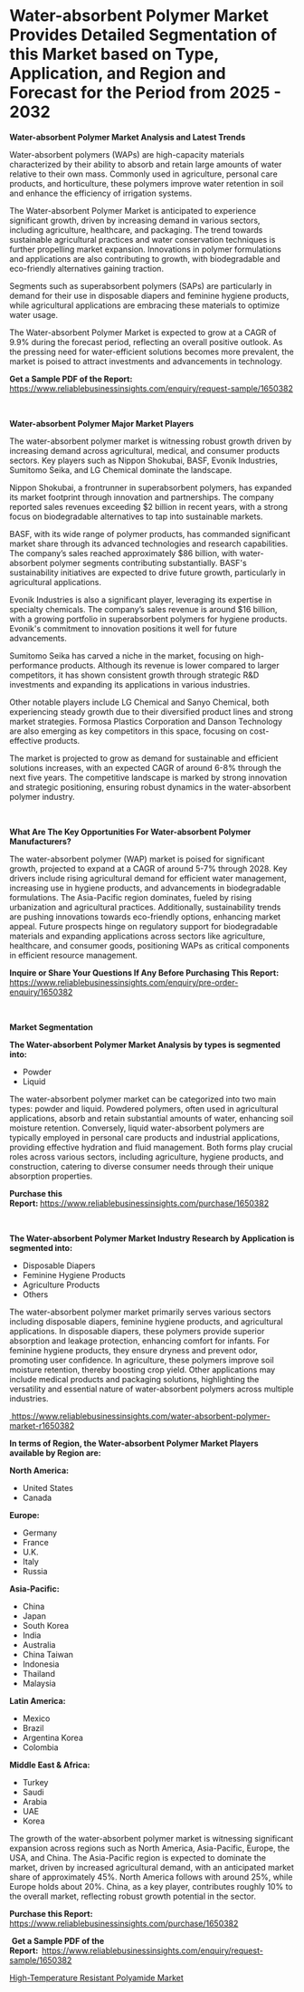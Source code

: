 <p><h1>Water-absorbent Polymer Market Provides Detailed Segmentation of this Market based on Type, Application, and Region and Forecast for the Period from 2025 - 2032</h1></p><p><strong>Water-absorbent Polymer Market Analysis and Latest Trends</strong></p>
<p><p>Water-absorbent polymers (WAPs) are high-capacity materials characterized by their ability to absorb and retain large amounts of water relative to their own mass. Commonly used in agriculture, personal care products, and horticulture, these polymers improve water retention in soil and enhance the efficiency of irrigation systems. </p><p>The Water-absorbent Polymer Market is anticipated to experience significant growth, driven by increasing demand in various sectors, including agriculture, healthcare, and packaging. The trend towards sustainable agricultural practices and water conservation techniques is further propelling market expansion. Innovations in polymer formulations and applications are also contributing to growth, with biodegradable and eco-friendly alternatives gaining traction. </p><p>Segments such as superabsorbent polymers (SAPs) are particularly in demand for their use in disposable diapers and feminine hygiene products, while agricultural applications are embracing these materials to optimize water usage. </p><p>The Water-absorbent Polymer Market is expected to grow at a CAGR of 9.9% during the forecast period, reflecting an overall positive outlook. As the pressing need for water-efficient solutions becomes more prevalent, the market is poised to attract investments and advancements in technology.</p></p>
<p><strong>Get a Sample PDF of the Report:&nbsp;</strong> <a href="https://www.reliablebusinessinsights.com/enquiry/request-sample/1650382?utm_campaign=2215&utm_medium=2&utm_source=Github&utm_content=ia&utm_term=23032025&utm_id=water-absorbent-polymer">https://www.reliablebusinessinsights.com/enquiry/request-sample/1650382</a></p>
<p>&nbsp;</p>
<p><strong>Water-absorbent Polymer Major Market Players</strong></p>
<p><p>The water-absorbent polymer market is witnessing robust growth driven by increasing demand across agricultural, medical, and consumer products sectors. Key players such as Nippon Shokubai, BASF, Evonik Industries, Sumitomo Seika, and LG Chemical dominate the landscape.</p><p>Nippon Shokubai, a frontrunner in superabsorbent polymers, has expanded its market footprint through innovation and partnerships. The company reported sales revenues exceeding $2 billion in recent years, with a strong focus on biodegradable alternatives to tap into sustainable markets.</p><p>BASF, with its wide range of polymer products, has commanded significant market share through its advanced technologies and research capabilities. The company’s sales reached approximately $86 billion, with water-absorbent polymer segments contributing substantially. BASF's sustainability initiatives are expected to drive future growth, particularly in agricultural applications.</p><p>Evonik Industries is also a significant player, leveraging its expertise in specialty chemicals. The company’s sales revenue is around $16 billion, with a growing portfolio in superabsorbent polymers for hygiene products. Evonik's commitment to innovation positions it well for future advancements.</p><p>Sumitomo Seika has carved a niche in the market, focusing on high-performance products. Although its revenue is lower compared to larger competitors, it has shown consistent growth through strategic R&D investments and expanding its applications in various industries.</p><p>Other notable players include LG Chemical and Sanyo Chemical, both experiencing steady growth due to their diversified product lines and strong market strategies. Formosa Plastics Corporation and Danson Technology are also emerging as key competitors in this space, focusing on cost-effective products.</p><p>The market is projected to grow as demand for sustainable and efficient solutions increases, with an expected CAGR of around 6-8% through the next five years. The competitive landscape is marked by strong innovation and strategic positioning, ensuring robust dynamics in the water-absorbent polymer industry.</p></p>
<p>&nbsp;</p>
<p><strong>What Are The Key Opportunities For Water-absorbent Polymer Manufacturers?</strong></p>
<p><p>The water-absorbent polymer (WAP) market is poised for significant growth, projected to expand at a CAGR of around 5-7% through 2028. Key drivers include rising agricultural demand for efficient water management, increasing use in hygiene products, and advancements in biodegradable formulations. The Asia-Pacific region dominates, fueled by rising urbanization and agricultural practices. Additionally, sustainability trends are pushing innovations towards eco-friendly options, enhancing market appeal. Future prospects hinge on regulatory support for biodegradable materials and expanding applications across sectors like agriculture, healthcare, and consumer goods, positioning WAPs as critical components in efficient resource management.</p></p>
<p><strong>Inquire or Share Your Questions If Any Before Purchasing This Report:</strong> <a href="https://www.reliablebusinessinsights.com/enquiry/pre-order-enquiry/1650382?utm_campaign=2215&utm_medium=2&utm_source=Github&utm_content=ia&utm_term=23032025&utm_id=water-absorbent-polymer">https://www.reliablebusinessinsights.com/enquiry/pre-order-enquiry/1650382</a></p>
<p>&nbsp;</p>
<p><strong>Market Segmentation</strong></p>
<p><strong>The Water-absorbent Polymer Market Analysis by types is segmented into:</strong></p>
<p><ul><li>Powder</li><li>Liquid</li></ul></p>
<p><p>The water-absorbent polymer market can be categorized into two main types: powder and liquid. Powdered polymers, often used in agricultural applications, absorb and retain substantial amounts of water, enhancing soil moisture retention. Conversely, liquid water-absorbent polymers are typically employed in personal care products and industrial applications, providing effective hydration and fluid management. Both forms play crucial roles across various sectors, including agriculture, hygiene products, and construction, catering to diverse consumer needs through their unique absorption properties.</p></p>
<p><strong>Purchase this Report:&nbsp;</strong><a href="https://www.reliablebusinessinsights.com/purchase/1650382?utm_campaign=2215&utm_medium=2&utm_source=Github&utm_content=ia&utm_term=23032025&utm_id=water-absorbent-polymer">https://www.reliablebusinessinsights.com/purchase/1650382</a></p>
<p>&nbsp;</p>
<p><strong>The Water-absorbent Polymer Market Industry Research by Application is segmented into:</strong></p>
<p><ul><li>Disposable Diapers</li><li>Feminine Hygiene Products</li><li>Agriculture Products</li><li>Others</li></ul></p>
<p><p>The water-absorbent polymer market primarily serves various sectors including disposable diapers, feminine hygiene products, and agricultural applications. In disposable diapers, these polymers provide superior absorption and leakage protection, enhancing comfort for infants. For feminine hygiene products, they ensure dryness and prevent odor, promoting user confidence. In agriculture, these polymers improve soil moisture retention, thereby boosting crop yield. Other applications may include medical products and packaging solutions, highlighting the versatility and essential nature of water-absorbent polymers across multiple industries.</p></p>
<p><a href="https://www.reliablebusinessinsights.com/water-absorbent-polymer-market-r1650382?utm_campaign=2215&utm_medium=2&utm_source=Github&utm_content=ia&utm_term=23032025&utm_id=water-absorbent-polymer">&nbsp;https://www.reliablebusinessinsights.com/water-absorbent-polymer-market-r1650382</a></p>
<p><strong>In terms of Region, the Water-absorbent Polymer Market Players available by Region are:</strong></p>
<p>
    <p> <strong> North America: </strong>
        <ul>
            <li>United States</li>
            <li>Canada</li>
        </ul>
        </p> 
    <p> <strong> Europe: </strong>
        <ul>
            <li>Germany</li>
            <li>France</li>
            <li>U.K.</li>
            <li>Italy</li>
            <li>Russia</li>
        </ul>
        </p> 
    <p> <strong> Asia-Pacific: </strong>
        <ul>
            <li>China</li>
            <li>Japan</li>
            <li>South Korea</li>
            <li>India</li>
            <li>Australia</li>
            <li>China Taiwan</li>
            <li>Indonesia</li>
            <li>Thailand</li>
            <li>Malaysia</li>
        </ul>
        </p> 
    <p> <strong> Latin America: </strong>
        <ul>
            <li>Mexico</li>
            <li>Brazil</li>
            <li>Argentina Korea</li>
            <li>Colombia</li>
        </ul>
        </p> 
    <p> <strong> Middle East & Africa: </strong>
        <ul>
            <li>Turkey</li>
            <li>Saudi</li>
            <li>Arabia</li>
            <li>UAE</li>
            <li>Korea</li>
        </ul>
    </p>
    </p>
<p><p>The growth of the water-absorbent polymer market is witnessing significant expansion across regions such as North America, Asia-Pacific, Europe, the USA, and China. The Asia-Pacific region is expected to dominate the market, driven by increased agricultural demand, with an anticipated market share of approximately 45%. North America follows with around 25%, while Europe holds about 20%. China, as a key player, contributes roughly 10% to the overall market, reflecting robust growth potential in the sector.</p></p>
<p><strong>Purchase this Report: </strong><a href="https://www.reliablebusinessinsights.com/purchase/1650382?utm_campaign=2215&utm_medium=2&utm_source=Github&utm_content=ia&utm_term=23032025&utm_id=water-absorbent-polymer">https://www.reliablebusinessinsights.com/purchase/1650382</a></p>
<p>&nbsp;<strong>Get a Sample PDF of the Report:&nbsp;&nbsp;</strong><a href="https://www.reliablebusinessinsights.com/enquiry/request-sample/1650382?utm_campaign=2215&utm_medium=2&utm_source=Github&utm_content=ia&utm_term=23032025&utm_id=water-absorbent-polymer">https://www.reliablebusinessinsights.com/enquiry/request-sample/1650382</a></p>
<p><strong></strong></p>
<p><p><a href="https://github.com/SanjidaMahmud54/Market-Research-Report-List-2/blob/main/high-temperature-resistant-polyamide-market.md?utm_campaign=2215&utm_medium=2&utm_source=Github&utm_content=ia&utm_term=23032025&utm_id=water-absorbent-polymer">High-Temperature Resistant Polyamide Market</a></p></p>